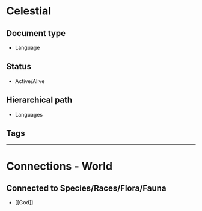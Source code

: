 # Celestial

## Document type

 - Language

## Status

 - Active/Alive

## Hierarchical path

 - Languages

## Tags

---

# Connections - World

## Connected to Species/Races/Flora/Fauna

 - [[God]]
